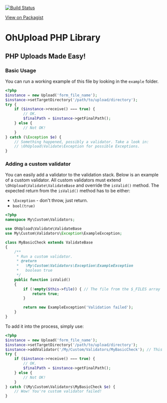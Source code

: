 [![Build Status](https://travis-ci.org/rogerthomas84/ohupload.png)](http://travis-ci.org/rogerthomas84/ohupload)

[View on Packagist](https://packagist.org/packages/rogerthomas84/ohupload)

OhUpload PHP Library
====================

## PHP Uploads Made Easy!

### Basic Usage

You can run a working example of this file by looking in the `example` folder.

```php
<?php
$instance = new Upload('form_file_name');
$instance->setTargetDirectory('/path/to/upload/directory');
try {
    if ($instance->receive() === true) {
        // OK.
        $finalPath = $instance->getFinalPath();
    } else {
        // Not OK!
    }
} catch (\Exception $e) {
    // Something happened, possibly a validator. Take a look in:
    // \OhUpload\Validate\Exception for possible Exceptions.
}
```


### Adding a custom validator

You can easily add a validator to the validation stack. Below is an example of a custom validator.
All custom validators must extend `\OhUpload\Validate\ValidateBase` and override the `isValid()` method. The expected return
from the `isValid()` method has to be either:
 * `\Exception` - don't throw, just return.
 * `bool(true)`

```php
<?php
namespace My\Custom\Validators;

use OhUpload\Validate\ValidateBase
use My\Custom\Validators\Exception\ExampleException;

class MyBasicCheck extends ValidateBase
{
    /**
     * Run a custom validator.
     * @return
     *   \My\Custom\Validators\Exception\ExampleException
     *   boolean true
     */
    public function isValid()
    {
        if (!empty($this->file)) { // The file from the $_FILES array
            return true;
        }

        return new ExampleException('Validation failed');
    }
}
```

To add it into the process, simply use:

```php
<?php
$instance = new Upload('form_file_name');
$instance->setTargetDirectory('/path/to/upload/directory');
$instance->addValidator('/My/Custom/Validators/MyBasicCheck'); // This is a string, not an instance.
try {
    if ($instance->receive() === true) {
        // OK.
        $finalPath = $instance->getFinalPath();
    } else {
        // Not OK!
    }
} catch (\My\Custom\Validators\MyBasicCheck $e) {
    // Wow! You're custom validator failed!
}
```
